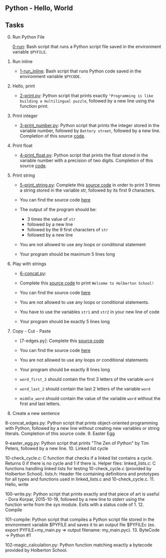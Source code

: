 ## Python - Hello, World

## Tasks

0. Run Python File

	[0-run](https://github.com/Callistus25/alx-higher_level_programming/blob/master/0x00-python-hello_world/0-run): Bash script that runs a Python script file saved in the environment variable `$PYFILE`.

1. Run inline

	- [1-run_inline](https://github.com/Callistus25/alx-higher_level_programming/blob/master/0x00-python-hello_world/1-run_inline): Bash script that runs Python code saved in the environment variable `$PYCODE`.

2. Hello, print

	- [2-print.py](https://github.com/Callistus25/alx-higher_level_programming/blob/master/0x00-python-hello_world/2-print.py): Python script that prints exactly `"Programming is like building a multilingual puzzle`, followed by a new line using the function print.

3. Print integer

	- [3-print_number.py](https://github.com/Callistus25/alx-higher_level_programming/blob/master/0x00-python-hello_world/3-print_number.py): Python script that prints the integer stored in the variable number, followed by `Battery street`, followed by a new line.
Completion of this source [code](https://github.com/holbertonschool/0x00.py/blob/master/3-print_number.py).

4. Print float

	- [4-print_float.py](https://github.com/Callistus25/alx-higher_level_programming/blob/master/0x00-python-hello_world/4-print_float.py): Python script that prints the float stored in the variable number with a precision of two digits.
Completion of this source [code](https://github.com/holbertonschool/0x00.py/blob/master/4-print_float.py).

5. Print string

	- [5-print_string.py](https://github.com/Callistus25/alx-higher_level_programming/blob/master/0x00-python-hello_world/5-print_string.py): Complete this [source code](https://github.com/holbertonschool/0x00.py/blob/master/5-print_string.py) in order to print 3 times a string stored in the variable str, followed by its first 9 characters.

	- You can find the source code [here](https://github.com/holbertonschool/0x00.py/blob/master/5-print_string.py)
	- The output of the program should be:
		- 3 times the value of `str`
		- followed by a new line
		- followed by the 9 first characters of `str`
		- followed by a new line
	- You are not allowed to use any loops or conditional statement
	- Your program should be maximum 5 lines long

6. Play with strings

	- [6-concat.py](https://github.com/Callistus25/alx-higher_level_programming/blob/master/0x00-python-hello_world/6-concat.py): 

	- Complete this [source code](https://github.com/holbertonschool/0x00.py/blob/master/6-concat.py) to print `Welcome to Holberton School!`

	- You can find the source code [here](https://github.com/holbertonschool/0x00.py/blob/master/6-concat.py)
	- You are not allowed to use any loops or conditional statements.
	- You have to use the variables `str1` and `str2` in your new line of code
	- Your program should be exactly 5 lines long

7. Copy - Cut - Paste

	- [7-edges.py]: Complete this [source code](https://github.com/holbertonschool/0x00.py/blob/master/7-edges.py)

	- You can find the source code [here](https://github.com/holbertonschool/0x00.py/blob/master/7-edges.py)
	- You are not allowed to use any loops or conditional statements
	- Your program should be exactly 8 lines long
	- `word_first_3` should contain the first 3 letters of the variable `word`
	- `word_last_2` should contain the last 2 letters of the variable `word`
	- `middle_word` should contain the value of the variable `word` without the first and last letters.

8. Create a new sentence

8-concat_edges.py: Python script that prints object-oriented programming with Python, followed by a new line without creating new variables or string literals.
Completion of this source code.
9. Easter Egg

9-easter_egg.py: Python script that prints "The Zen of Python" by Tim Peters, followed by a new line.
10. Linked list cycle

10-check_cycle.c: C function that checks if a linked list contains a cycle.
Returns 0 if there is no cycle and 1 if there is.
Helper files:
linked_lists.c: C functions handling linked lists for testing 10-check_cycle.c (provided by Holberton School).
lists.h: Header file containing definitions and prototypes for all types and functions used in linked_lists.c and 10-check_cycle.c.
11. Hello, write

100-write.py: Python script that prints exactly and that piece of art is useful - Dora Korpar, 2015-10-19, followed by a new line to stderr using the function write from the sys module.
Exits with a status code of 1.
12. Compile

101-compile: Python script that compiles a Python script file stored in the environment variable $PYFILE and saves it to an output file $PYFILEc (ex. export PYFILE=my_main.py => output filename: my_main.pyc).
13. ByteCode -> Python #1

102-magic_calculation.py: Python function matching exactly a bytecode provided by Holberton School.
